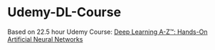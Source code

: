 # Udemy-DL-Course

Based on 22.5 hour Udemy Course: [Deep Learning A-Z™: Hands-On Artificial Neural Networks](https://www.udemy.com/course/pytorch-for-deep-learning-with-python-bootcamp/)
